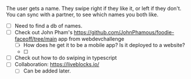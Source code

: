 The user gets a name. They swipe right if they like it, or left if they don't. You can sync with a partner, to see which names you both like. 

- [ ] Need to find a db of names.
- [ ] Check out John Pham's  https://github.com/JohnPhamous/foodie-faceoff/tree/main app from webdevchallenge
	- [ ] How does he get it to be a mobile app? Is it deployed to a website? 
	- [ ] 
- [ ] Check out how to do swiping in typescript
- [ ] Collaboration: https://liveblocks.io/
	- [ ] Can be added later. 

